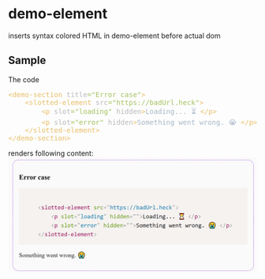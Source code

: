 # demo-element
inserts syntax colored HTML in demo-element before actual dom

## Sample
The code
<style type="text/css">
.s0 { color: #e8bf6a;}
.s1 { color: #bababa;}
.s2 { color: #a5c261;}
.s3 { color: #a9b7c6;}
.s4 { color: #a9b7c6;}
</style>
<pre><span class="s0">&lt;demo-section </span><span class="s1">title</span><span class="s2">=&quot;Error case&quot;</span><span class="s0">&gt;</span>
    <span class="s0">&lt;slotted-element </span><span class="s1">src</span><span class="s2">=&quot;https://badUrl.heck&quot;</span><span class="s0">&gt;</span>
        <span class="s0">&lt;p </span><span class="s1">slot</span><span class="s2">=&quot;loading&quot; </span><span class="s1">hidden</span><span class="s0">&gt;</span><span class="s4">Loading... ⏳ </span><span class="s0">&lt;/p&gt;</span>
        <span class="s0">&lt;p </span><span class="s1">slot</span><span class="s2">=&quot;error&quot; </span><span class="s1">hidden</span><span class="s0">&gt;</span><span class="s4">Something went wrong. 😭 </span><span class="s0">&lt;/p&gt;</span>
    <span class="s0">&lt;/slotted-element&gt;</span>
<span class="s0">&lt;/demo-section&gt;</span></pre>

renders following content:
<img src="screenshot.png" />